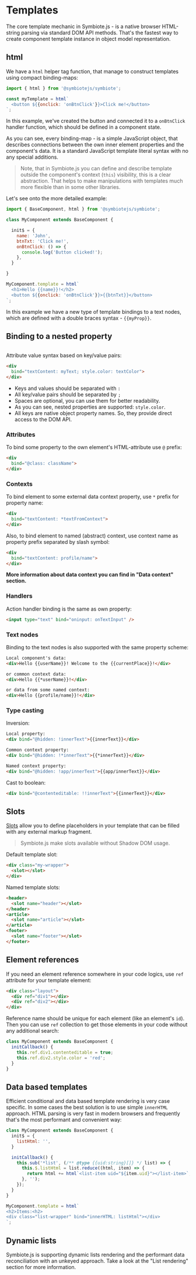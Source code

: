 # Templates

The core template mechanic in Symbiote.js - is a native browser HTML-string parsing via standard DOM API methods. That's the fastest way to create component template instance in object model representation.

## html

We have a `html` helper tag function, that manage to construct templates using compact binding-maps:
```js
import { html } from '@symbiotejs/symbiote';

const myTemplate = html`
  <button ${{onclick: 'onBtnClick'}}>Click me!</button>
`;
```
In this example, we've created the button and connected it to a `onBtnClick` handler function, which should be defined in a component state.

As you can see, every binding-map - is a simple JavaScript object,
that describes connections between the own inner element properties and the component's data. It is a standard JavaScript template literal syntax with no any special additions.

> Note, that in Symbiote.js you can define and describe template outside the component's context (`this`) visibility, this is a clear abstraction. That helps to make manipulations with templates much more flexible than in some other libraries.

Let's see onto the more detailed example:
```js
import { BaseComponent, html } from '@symbiotejs/symbiote';

class MyComponent extends BaseComponent {

  init$ = {
    name: 'John',
    btnTxt: 'Click me!',
    onBtnClick: () => {
      console.log('Button clicked!');
    },
  }

}

MyComponent.template = html`
  <h1>Hello {{name}}!</h2>
  <button ${{onclick: 'onBtnClick'}}>{{btnTxt}}</button>
`;
```
In this example we have a new type of template bindings to a text nodes, which are defined with a double braces syntax - `{{myProp}}`.

## Binding to a nested property

```js

```

Attribute value syntax based on key/value pairs:
```html
<div 
  bind="textContent: myText; style.color: textColor">
</div>
```
* Keys and values should be separated with `:`
* All key/value pairs should be separated by `;`
* Spaces are optional, you can use them for better readability.
* As you can see, nested properties are supported: `style.color`.
* All keys are native object property names. So, they provide direct access to the DOM API.

### Attributes

To bind some property to the own element's HTML-attribute use `@` prefix:
```html
<div 
  bind="@class: className">
</div>
```

### Contexts
To bind element to some external data context property, use `*` prefix for property name:
```html
<div 
  bind="textContent: *textFromContext">
</div>
```

Also, to bind element to named (abstract) context, use context name as property prefix separated by slash symbol:
```html
<div 
  bind="textContent: profile/name">
</div>
```

**More information about data context you can find in "Data context" section.**

### Handlers

Action handler binding is the same as own property:
```html
<input type="text" bind="oninput: onTextInput" />
```

### Text nodes

Binding to the text nodes is also supported with the same property scheme:
```html
Local component's data:
<div>Hello {{userName}}! Welcome to the {{currentPlace}}!</div>

or common context data:
<div>Hello {{*userName}}!</div>

or data from some named context:
<div>Hello {{profile/name}}!</div>
```

### Type casting

Inversion:
```html
Local property:
<div bind="@hidden: !innerText">{{innerText}}</div>

Common context property:
<div bind="@hidden: !*innerText">{{*innerText}}</div>

Named context property:
<div bind="@hidden: !app/innerText">{{app/innerText}}</div>
```

Cast to boolean:
```html
<div bind="@contenteditable: !!innerText">{{innerText}}</div>
```

## Slots

[Slots](https://developer.mozilla.org/en-US/docs/Web/HTML/Element/slot) allow you to define placeholders in your template that can be filled with any external markup fragment.

> Symbiote.js make slots available without Shadow DOM usage.

Default template slot:
```html
<div class="my-wrapper">
  <slot></slot>
</div>
```

Named template slots:
```html
<header>
  <slot name="header"></slot>
</header>
<article>
  <slot name="article"></slot>
</article>
<footer>
  <slot name="footer"></slot>
</footer>
```

## Element references

If you need an element reference somewhere in your code logics, use `ref` attribute for your template element:
```html
<div class="layout">
  <div ref="div1"></div>
  <div ref="div2"></div>
</div>
```
Reference name should be unique for each element (like an element's `id`).
Then you can use `ref` collection to get those elements in your code without any additional search:
```javascript
class MyComponent extends BaseComponent {
  initCallback() {
    this.ref.div1.contenteditable = true;
    this.ref.div2.style.color = 'red';
  }
}
```

## Data based templates

Efficient conditional and data based template rendering is very case specific. In some cases the best solution is to use simple `innerHTML` approach. HTML parsing is very fast in modern browsers and frequently that's the most performant and convenient way:
```javascript
class MyComponent extends BaseComponent {
  init$ = {
    listHtml: '',
  }

  initCallback() {
    this.sub('*list', (/** @type {{uid:string}[]} */ list) => {
      this.$.listHtml = list.reduce((html, item) => {
        return html += html`<list-item uid="${item.uid}"></list-item>`;
      }, '');
    });
  }
}

MyComponent.template = html`
<h2>Items:<h2>
<div class="list-wrapper" bind="innerHTML: listHtml"></div>
`;
```

## Dynamic lists

Symbiote.js is supporting dynamic lists rendering and the performant data reconciliation with an unkeyed approach.
Take a look at the "List rendering" section for more information.